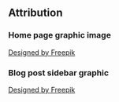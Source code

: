 ## Attribution

### Home page graphic image

<a href='http://www.freepik.com/free-vector/successful-businessman_764900.htm'>Designed by Freepik</a>

### Blog post sidebar graphic

<a href='http://www.freepik.com/free-vector/ipad-with-website-elements_846340.htm'>Designed by Freepik</a>
